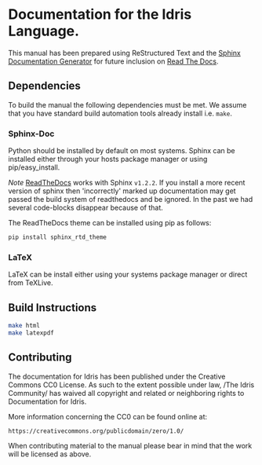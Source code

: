 # Documentation for the Idris Language.


This manual has been prepared using ReStructured Text and the [Sphinx Documentation Generator](https://www.sphinx-doc.org) for future inclusion on [Read The Docs](https://readthedocs.org).

## Dependencies

To build the manual the following dependencies must be met. We assume that you have standard build automation tools already install i.e. `make`.

### Sphinx-Doc

Python should be installed by default on most systems.
Sphinx can be installed either through your hosts package manager or using pip/easy_install.

*Note* [ReadTheDocs](https://readthedocs.org) works with Sphinx
 `v1.2.2`. If you install a more recent version of sphinx then
 'incorrectly' marked up documentation may get passed the build system
 of readthedocs and be ignored. In the past we had several code-blocks
 disappear because of that.

The ReadTheDocs theme can be installed using pip as follows:

```sh
pip install sphinx_rtd_theme
```

### LaTeX

LaTeX can be install either using your systems package manager or direct from TeXLive.


## Build Instructions

```sh
make html
make latexpdf
```

## Contributing

The documentation for Idris has been published under the Creative
Commons CC0 License. As such to the extent possible under law, /The
Idris Community/ has waived all copyright and related or neighboring
rights to Documentation for Idris.

More information concerning the CC0 can be found online at:

    https://creativecommons.org/publicdomain/zero/1.0/


When contributing material to the manual please bear in mind that the work will be licensed as above.
